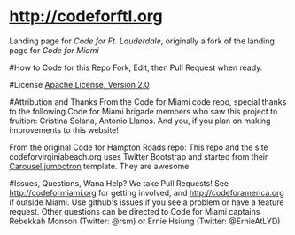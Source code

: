 http://codeforftl.org
===================

Landing page for *Code for Ft. Lauderdale*, originally a fork of the landing page for *Code for Miami*

#How to Code for this Repo
Fork, Edit, then Pull Request when ready.

#License
[Apache License, Version 2.0](http://www.apache.org/licenses/LICENSE-2.0)

#Attribution and Thanks
From the Code for Miami code repo, special thanks to the following Code for Miami brigade members who saw this project to fruition: Cristina Solana, Antonio Llanos. And you, if you plan on making improvements to this website!

From the original Code for Hampton Roads repo: This repo and the site codeforvirginiabeach.org uses Twitter Bootstrap and started from their [Carousel jumbotron](http://twitter.github.com/bootstrap/examples/carousel.html) template. They are awesome.

#Issues, Questions, Wana Help?
We take Pull Requests! See http://codeformiami.org for getting involved, and http://codeforamerica.org if outside Miami. Use github's issues if you see a problem or have a feature request. Other questions can be directed to Code for Miami captains Rebekkah Monson (Twitter: @rsm) or Ernie Hsiung (Twitter: @ErnieAtLYD)
